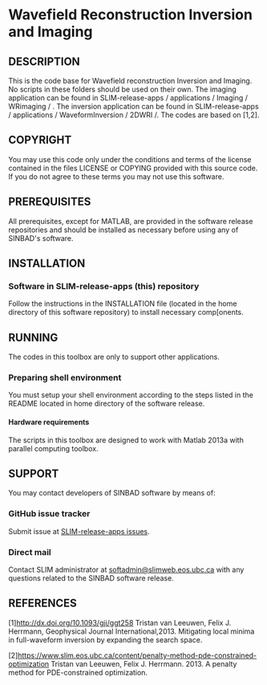 # Wavefield Reconstruction Inversion and Imaging
##  DESCRIPTION
 This is the code base for Wavefield reconstruction Inversion and Imaging. No scripts in these folders should be used on their own. The imaging application can be found in SLIM-release-apps / applications / Imaging / WRimaging / . The inversion application can be found in  SLIM-release-apps / applications / WaveformInversion / 2DWRI /. The codes are based on [1,2].

##  COPYRIGHT
 You may use this code only under the conditions and terms of the
 license contained in the files LICENSE or COPYING provided with this
 source code. If you do not agree to these terms you may not use this
 software.
##  PREREQUISITES
 All prerequisites, except for MATLAB, are provided in the software
 release repositories and should be installed as necessary before using
 any of SINBAD's software.
##  INSTALLATION
###  Software in SLIM-release-apps (this) repository
 Follow the instructions in the INSTALLATION file (located in the home
 directory of this software repository) to install necessary
 comp[onents.
##  RUNNING
 The codes in this toolbox are only to support other applications.
###  Preparing shell environment
 You must setup your shell environment according to the steps listed in
 the README located in home directory of the software release.
####  Hardware requirements
 The scripts in this toolbox are designed to work with Matlab 2013a with parallel computing toolbox.
##  SUPPORT
 You may contact developers of SINBAD software by means of:
### GitHub issue tracker
 Submit issue at [SLIM-release-apps issues](https://github.com/SINBADconsortium/SLIM-release-apps/issues).
###  Direct mail
 Contact SLIM administrator at softadmin@slimweb.eos.ubc.ca with any
 questions related to the SINBAD software release.
##  REFERENCES
 [1]<http://dx.doi.org/10.1093/gji/ggt258> 
 Tristan van Leeuwen, Felix J. Herrmann, Geophysical Journal International,2013. Mitigating local minima in full-waveform  inversion by expanding the search space.

 [2]<https://www.slim.eos.ubc.ca/content/penalty-method-pde-constrained-optimization>
 Tristan van Leeuwen, Felix J. Herrmann. 2013. A penalty method for PDE-constrained optimization.
